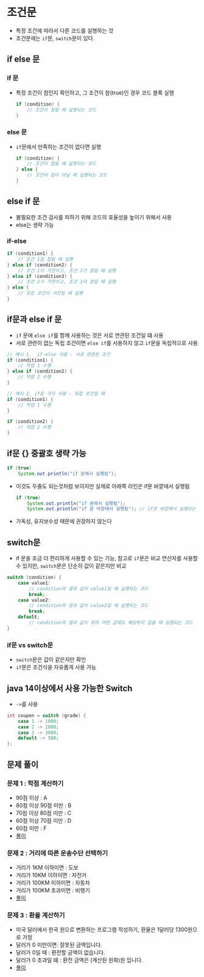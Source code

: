 # 조건문
- 특정 조건에 따라서 다른 코드를 실행하는 것
- 조건문에는 `if`문, `switch`문이 있다.
## if else 문
### if 문
- 특정 조건이 참인지 확인하고, 그 조건이 참(true)인 경우 코드 블록 실행
    ```java
    if (condition) {
        // 조건이 참일 때 실행되는 코드
    }
    ```

### else 문
- `if`문에서 만족하는 조건이 없다면 실행
    ```java
    if (condition) {
        // 조건이 참일 때 실행되는 코드
    } else {
        // 조건이 참이 아닐 때 실행되는 코드
    }
    ```

## else if 문
- 불필요한 조건 검사를 피하기 위해 코드의 효율성을 높이기 위해서 사용
- else는 생략 가능
### if-else
```java
if (condition1) {
    // 조건 1일 참일 때 실행
} else if (condition2) {
    // 조건 1이 거짓이고, 조건 2가 참일 떄 실행
} else if (condition3) {
    // 조건 2가 거짓이고, 조건 3이 참일 때 실행
} else {
    // 모든 조건이 거짓일 떄 실행
}
```

## if문과 else if 문
- `if` 문에 `else if`를 함께 사용하는 것은 서로 연관된 조건일 떄 사용
- 서로 관련이 없는 독립 조건이면 `else if`를 사용하지 않고 `if`문을 독립적으로 사용
```java
// 예시 1.  if-else 사용 : 서로 연관된 조건
if (condition1) {
    // 작업 1 수행
} else if (condition2) {
    // 작업 2 수행
}

// 예시 2. if문 각각 사용 : 독립 조건일 때
if (condition1) {
    // 작업 1 수행
}

if (condition2) {
    // 작업 2 수행
}
```

## if문 {} 중괄호 생략 가능
```java
if (true)
    System.out.println("if 문에서 실행됨");
```
- 이것도 두줄도 되는것처럼 보이지만 실제로 아래쪽 라인은 if문 바깥에서 실행됨
    ``` java
    if (true)
        System.out.println("if 문에서 실행됨");
        System.out.println("if 문 바깥에서 실행됨"); // if문 바깥에서 실행되는 코드
    ```
- 가독성, 유지보수성 때문에 권장하지 않는다

## switch문
- if 문을 조금 더 편리하게 사용할 수 있는 기능, 참고로 `if`문은 비교 연산자를 사용할 수 있지만, `switch`문은 단순히 값이 같은지만 비교
```java
switch (condition) {
    case value1:
        // condition의 결과 값이 value1일 때 실행되는 코드
        break;
    case value2:
        // condition의 결과 값이 value2일 때 실행되는 코드
        break;
    default;
        // condition의 결과 값이 위의 어떤 값에도 해당하지 않을 때 실행되는 코드
}
```
### if문 vs switch문
- `switch`문은 값이 같은지만 확인
- `if`문은 조건식을 자유롭게 사용 가능

## java 14이상에서 사용 가능한 Switch
- `->`를 사용
```java
int coupon = switch (grade) {
    case 1 -> 1000;
    case 2 -> 2000;
    case 3 -> 3000;
    default -> 500;
};
```

## 문제 풀이
### 문제 1 : 학점 계산하기
- 90점 이상 : A
- 80점 이상 90점 미만 : B
- 70점 이상 80점 미만 : C
- 60점 이상 70점 미만 : D
- 60점 미만 : F
- [풀이](ex/Ex1.java)

### 문제 2 : 거리에 따른 운송수단 선택하기
- 거리가 1KM 이하이면 : 도보
- 거리가 10KM 이하이면 : 자전거
- 거리가 100KM 이하이면 : 자동차
- 거리가 100KM 초과이면 : 비행기
- [풀이](ex/Ex2.java)

### 문제 3 : 환율 계산하기
- 미국 달러에서 한국 원으로 변환하는 프로그램 작성하기, 환율은 1달러당 1300원으로 가정
- 달러가 0 미만이면: 잘못된 금액입니다.
- 달러가 0일 때 : 환전할 금액이 없습니다.
- 달러가 0 초과일 떄 : 환전 금액은 (계산된 원화)원 입니다.
- [풀이](ex/Ex3.java)